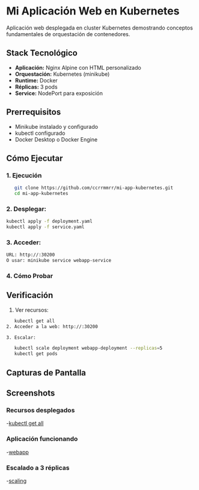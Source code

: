 # Mi Aplicación Web en Kubernetes

Aplicación web desplegada en cluster Kubernetes demostrando conceptos fundamentales de orquestación de contenedores.

## Stack Tecnológico

- **Aplicación:** Nginx Alpine con HTML personalizado
- **Orquestación:** Kubernetes (minikube)
- **Runtime:** Docker
- **Réplicas:** 3 pods
- **Service:** NodePort para exposición

## Prerrequisitos

- Minikube instalado y configurado
- kubectl configurado
- Docker Desktop o Docker Engine

## Cómo Ejecutar

### 1. Ejecución 

```bash
   git clone https://github.com/ccrrmmrr/mi-app-kubernetes.git
   cd mi-app-kubernetes
```

### 2. Desplegar:

```bash
kubectl apply -f deployment.yaml
kubectl apply -f service.yaml
```

### 3. Acceder:

```bash
URL: http://:30200
O usar: minikube service webapp-service
```

### 4. Cómo Probar

## Verificación

1. Ver recursos:
```bash
   kubectl get all
2. Acceder a la web: http://:30200

3. Escalar:

   kubectl scale deployment webapp-deployment --replicas=5
   kubectl get pods
```

## Capturas de Pantalla

## Screenshots

### Recursos desplegados
-[kubectl get all](screenshots/resources.png)

### Aplicación funcionando
-[webapp](screenshots/aplicacion.png)

### Escalado a 3 réplicas
-[scaling](screenshots/scaling.png)
